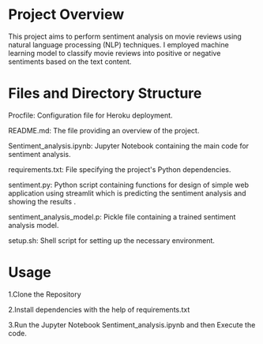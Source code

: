 # Project Overview
This project aims to perform sentiment analysis on movie reviews using natural language processing (NLP) techniques. I employed machine learning model to classify movie reviews into positive or negative sentiments based on the text content.
# Files and Directory Structure
Procfile: Configuration file for Heroku deployment.

README.md: The file providing an overview of the project.

Sentiment_analysis.ipynb: Jupyter Notebook containing the main code for sentiment analysis.

requirements.txt: File specifying the project's Python dependencies.

sentiment.py: Python script containing functions for design of simple web application using streamlit which is predicting the sentiment analysis and showing the results .

sentiment_analysis_model.p: Pickle file containing a trained sentiment analysis model.

setup.sh: Shell script for setting up the necessary environment.
# Usage
1.Clone the Repository

2.Install dependencies with the help of requirements.txt

3.Run the Jupyter Notebook Sentiment_analysis.ipynb and then Execute the code.
  
